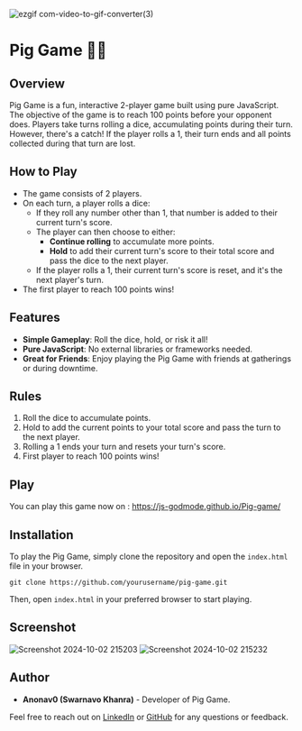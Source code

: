 ![ezgif com-video-to-gif-converter(3)](https://github.com/user-attachments/assets/e1165e93-6760-49e5-986f-decaccce2db6)

# Pig Game 🐷🎲

## Overview

Pig Game is a fun, interactive 2-player game built using pure JavaScript. The objective of the game is to reach 100 points before your opponent does. Players take turns rolling a dice, accumulating points during their turn. However, there's a catch! If the player rolls a 1, their turn ends and all points collected during that turn are lost.

## How to Play

- The game consists of 2 players.
- On each turn, a player rolls a dice:
  - If they roll any number other than 1, that number is added to their current turn's score.
  - The player can then choose to either:
    - **Continue rolling** to accumulate more points.
    - **Hold** to add their current turn's score to their total score and pass the dice to the next player.
  - If the player rolls a 1, their current turn's score is reset, and it's the next player's turn.
- The first player to reach 100 points wins!

## Features

- **Simple Gameplay**: Roll the dice, hold, or risk it all!
- **Pure JavaScript**: No external libraries or frameworks needed.
- **Great for Friends**: Enjoy playing the Pig Game with friends at gatherings or during downtime.

## Rules

1.  Roll the dice to accumulate points.
2.  Hold to add the current points to your total score and pass the turn to the next player.
3.  Rolling a 1 ends your turn and resets your turn's score.
4.  First player to reach 100 points wins!

## Play

You can play this game now on : https://js-godmode.github.io/Pig-game/

## Installation

To play the Pig Game, simply clone the repository and open the `index.html` file in your browser.

`git clone https://github.com/yourusername/pig-game.git`

Then, open `index.html` in your preferred browser to start playing.

## Screenshot

![Screenshot 2024-10-02 215203](https://github.com/user-attachments/assets/19986ae5-1945-47d7-8098-7df4bc1819f6)
![Screenshot 2024-10-02 215232](https://github.com/user-attachments/assets/98dd4175-9486-48a6-98ac-b49aea43d438)

## Author

- **Anonav0 (Swarnavo Khanra)** - Developer of Pig Game.

Feel free to reach out on [LinkedIn](https://linkedin.com/in/swarnavo-khanra) or [GitHub](https://github.com/Anonav0) for any questions or feedback.
